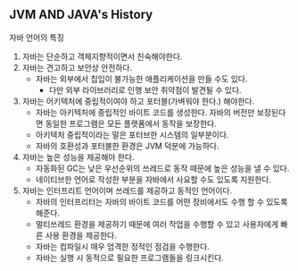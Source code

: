 ## JVM AND  JAVA's History


자바 언어의 특징 

1. 자바는 단순하고 객체지향적이면서 친숙해야한다.
2. 자바는 견고하고 보안상 안전하다.
   - 자바는 외부에서 칩입이 불가능한 애플리케이션을 만들 수도 있다.
     - 다만 외부 라이브러리로 인행 보안 취약점이 발견될 수 있다.
3. 자바는 어키텍처에 중립적이여야 하고 포터블(가벼워야 한다.) 해야한다.
   - 자바는 아키텍처에 중립적인 바이트 코드를 생성한다. 자바의 버전만 보장된다면 동일한 프로그램은 모든 플랫폼에서 동작을 보장한다.
   - 아키텍처 중립적이라는 말은 포터브한 시스템의 일부분이다.
   - 자바의 호환성과 포터블한 환경은 JVM 덕분에 가능하다.
4. 자바는 높은 성능을 제공해야 한다.
   - 자동화된 GC는 낮은 우선순위의 쓰레드로 동작 때문에 높은 성능을 낼 수 있다.
   - 네이티브한 언어로 작성한 부분을 자바에서 사요할 수도 있도록 지원한다.
5. 자바는 인터프리트 언어이며 쓰레드를 제공하고 동적인 언어이다.
   - 자바의 인터프리터는 자바의 바이트 코드를 어떤 장비에서도 수행 할 수 있도록 해준다.
   - 멀티쓰레드 환경을 제공하기 때문에 여러 작업을 수행할 수 있고 사용자에게 빠른 사용 환경을 제공한다.
   - 자바는 컴파일시 매우 엄격한 정적인 점검을 수행한다.
   - 자바는 실행 시 동적으로 필요한 프로그램들을 링크시킨다.



